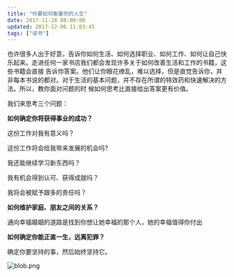```yaml
---
title: "你要如何衡量你的人生"
date: 2017-11-28 08:00:00
updated: 2017-12-06 11:03:45
tags: ["读书"]
---
```

也许很多人出于好意，告诉你如何生活、如何选择职业、如何工作、如何让自己快乐起来。走进任何一家书店我们都会发现许多关于如何改善生活和工作的书籍，这些书籍会直接
告诉你答案。他们让你眼花缭乱，难以选择，但是直觉告诉你，并非每本书说的都对。对于生活的基本问题，并不存在所谓的特效药和快速解决的方法。所以，教你面对问题的时
候如何思考比直接给出答案更有价值。

  

  

我们来思考三个问题：

  

**如何确定你将获得事业的成功？**

这份工作对我有意义吗？

这份工作将会给我带来发展的机会吗?

我还能继续学习新东西吗？

我有机会得到认可、获得成就吗？

我将会被赋予跟多的责任吗？

  

**如何维护家庭、朋友之间的关系？**

通向幸福婚姻的道路是找到你想让她幸福的那个人，她的幸福值得你付出

  

**如何确定你能正直一生，远离犯罪？**

确定你要坚持的事，然后始终坚持它。

  

  

![blob.png](/uploads/ueditor/image9/20171206/1512529145.png)

